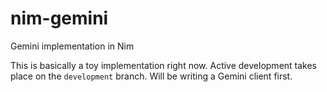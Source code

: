 # nim-gemini
Gemini implementation in Nim

This is basically a toy implementation right now.  Active development takes place on the `development` branch.  Will be writing a Gemini client first.
